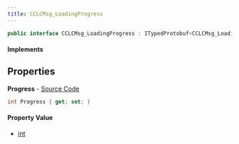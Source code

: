 ```yaml
---
title: CCLCMsg_LoadingProgress
---
```


```csharp
public interface CCLCMsg_LoadingProgress : ITypedProtobuf<CCLCMsg_LoadingProgress>, INativeHandle, INetMessage<CCLCMsg_LoadingProgress>, IDisposable
```

#### Implements

## Properties

**Progress** - [Source Code](https://github.com/swiftly-solution/swiftlys2/blob/main/managed/src/SwiftlyS2.Generated/Protobufs/Interfaces/CCLCMsg_LoadingProgress.cs#L18)

```csharp
int Progress { get; set; }
```

#### Property Value

- [int](https://learn.microsoft.com/dotnet/api/system.int32)

